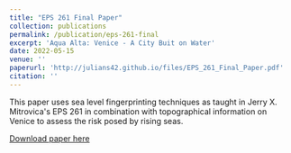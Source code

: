 ```yaml
---
title: "EPS 261 Final Paper"
collection: publications
permalink: /publication/eps-261-final
excerpt: 'Aqua Alta: Venice - A City Buit on Water'
date: 2022-05-15
venue: ''
paperurl: 'http://julians42.github.io/files/EPS_261_Final_Paper.pdf'
citation: ''
---
```

This paper uses sea level fingerprinting techniques as taught in Jerry X. Mitrovica's EPS 261 in combination with topographical information on Venice to assess the risk posed by rising seas.

[Download paper here](http://julians42.github.io/files/EPS_261_Final_Paper.pdf)

<!-- Recommended citation: Your Name, You. (2015). "Paper Title Number 3." <i>Journal 1</i>. 1(3). -->